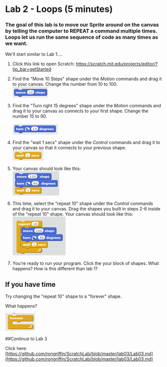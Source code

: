 # Lab 2 - Loops (5 minutes)

### The goal of this lab is to move our Sprite around on the canvas by telling the computer to REPEAT a command multiple times. Loops let us run the same sequence of code as many times as we want.

We'll start similar to Lab 1....

1.  Click this link to open Scratch: <a href="https://scratch.mit.edu/projects/editor/?tip_bar=getStarted" target="_blank">https://scratch.mit.edu/projects/editor/?tip_bar=getStarted</a>

2. Find the "Move 10 Steps" shape under the *Motion* commands and drag it to your canvas.  Change the number from 10 to 100.  <br/>
![](https://raw.githubusercontent.com/rongriffin/ScratchLab/master/lab02/Lab2Step2.PNG)

3. Find the "Turn right 15 degrees" shape under the *Motion* commands and drag it to your canvas so connects to your first shape.  Change the number 15 to 90. <br/>  
![](https://raw.githubusercontent.com/rongriffin/ScratchLab/master/lab02/Lab2Step3.png)

4. Find the "wait 1 secs" shape under the *Control* commands and drag it to your canvas so that it connects to your previous shape.<br/>
![](https://raw.githubusercontent.com/rongriffin/ScratchLab/master/lab02/Lab2Step4.png)

5. Your canvas should look like this: <br/>
![](https://raw.githubusercontent.com/rongriffin/ScratchLab/master/lab02/Lab2Step5.png)

6. This time, select the "repeat 10" shape under the *Control* commands and drag it to your canvas.  Drag the shapes you built in steps 2-6 inside of the "repeat 10" shape.  Your canvas should look like this: <br/>
![](https://raw.githubusercontent.com/rongriffin/ScratchLab/master/lab02/Lab2Step6.png)


7. You're ready to run your program.  Click the your block of shapes.  What happens?  How is this different than lab 1?

## If you have time

Try changing the "repeat 10" shape to a "forever" shape.

What happens?

![](https://raw.githubusercontent.com/rongriffin/ScratchLab/master/lab02/Lab2Extra.png)


##Continue to Lab 3

Click here:  [https://github.com/rongriffin/ScratchLab/blob/master/lab03/Lab03.md](https://github.com/rongriffin/ScratchLab/blob/master/lab03/Lab03.md)